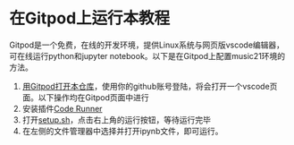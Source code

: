 # 在Gitpod上运行本教程
Gitpod是一个免费，在线的开发环境，提供Linux系统与网页版vscode编辑器，可在线运行python和jupyter notebook。以下是在Gitpod上配置music21环境的方法。

1. [用Gitpod打开本仓库](https://gitpod.io/#https://github.com/oxygen-dioxide/music21-zh-docs/blob/main/setup/gitpod/readme.md)，使用你的github账号登陆，将会打开一个vscode页面。以下操作均在Gitpod页面中进行
2. 安装插件[Code Runner](vscode:extension/formulahendry.code-runner)
3. 打开[setup.sh](setup.sh)，点击右上角的运行按钮，等待运行完毕
4. 在左侧的文件管理器中选择并打开ipynb文件，即可运行。